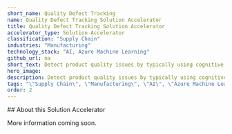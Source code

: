 ```yaml
---
short_name: Quality Defect Tracking
name: Quality Defect Tracking Solution Accelerator
title: Quality Defect Tracking Solution Accelerator
accelerator_type: Solution Accelerator
classification: "Supply Chain"
industries: "Manufacturing"
technology_stack: "AI, Azure Machine Learning"
github_url: na
short_text: Detect product quality issues by typically using cognitive services over image data.
hero_image: 
description: Detect product quality issues by typically using cognitive services over image data.
tags: "\"Supply Chain\", \"Manufacturing\", \"AI\", \"Azure Machine Learning\", \"Solution Accelerator\""
order: 2
---
```

​​## About this Solution Accelerator

More information coming soon.
